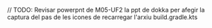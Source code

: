 // TODO: Revisar powerpnt de M05-UF2 la ppt de dokka per afegir la captura del pas de les icones de recarregar l'arxiu build.gradle.kts
